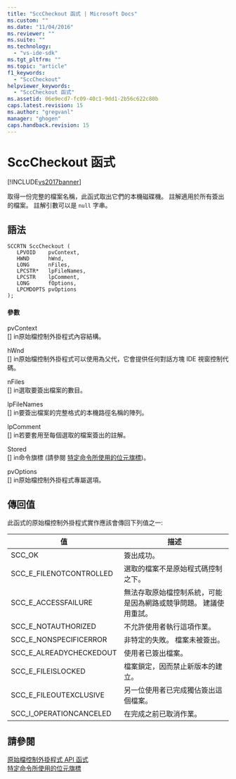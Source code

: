 ```yaml
---
title: "SccCheckout 函式 | Microsoft Docs"
ms.custom: ""
ms.date: "11/04/2016"
ms.reviewer: ""
ms.suite: ""
ms.technology: 
  - "vs-ide-sdk"
ms.tgt_pltfrm: ""
ms.topic: "article"
f1_keywords: 
  - "SccCheckout"
helpviewer_keywords: 
  - "SccCheckout 函式"
ms.assetid: 06e9ecd7-fc09-40c1-9dd1-2b56c622c80b
caps.latest.revision: 15
ms.author: "gregvanl"
manager: "ghogen"
caps.handback.revision: 15
---
```

# SccCheckout 函式
[!INCLUDE[vs2017banner](../code-quality/includes/vs2017banner.md)]

取得一份完整的檔案名稱，此函式取出它們的本機磁碟機。 註解適用於所有簽出的檔案。 註解引數可以是 `null` 字串。  
  
## 語法  
  
```cpp#  
SCCRTN SccCheckout (  
   LPVOID    pvContext,  
   HWND      hWnd,  
   LONG      nFiles,  
   LPCSTR*   lpFileNames,  
   LPCSTR    lpComment,  
   LONG      fOptions,  
   LPCMDOPTS pvOptions  
);  
```  
  
#### 參數  
 pvContext  
 \[\] in原始檔控制外掛程式內容結構。  
  
 hWnd  
 \[\] in原始檔控制外掛程式可以使用為父代，它會提供任何對話方塊 IDE 視窗控制代碼。  
  
 nFiles  
 \[\] in選取要簽出檔案的數目。  
  
 lpFileNames  
 \[\] in要簽出檔案的完整格式的本機路徑名稱的陣列。  
  
 lpComment  
 \[\] in若要套用至每個選取的檔案簽出的註解。  
  
 Stored  
 \[\] in命令旗標 \(請參閱 [特定命令所使用的位元旗標](../extensibility/bitflags-used-by-specific-commands.md)\)。  
  
 pvOptions  
 \[\] in原始檔控制外掛程式專屬選項。  
  
## 傳回值  
 此函式的原始檔控制外掛程式實作應該會傳回下列值之一:  
  
|值|描述|  
|-------|--------|  
|SCC\_OK|簽出成功。|  
|SCC\_E\_FILENOTCONTROLLED|選取的檔案不是原始程式碼控制之下。|  
|SCC\_E\_ACCESSFAILURE|無法存取原始檔控制系統，可能是因為網路或競爭問題。 建議使用重試。|  
|SCC\_E\_NOTAUTHORIZED|不允許使用者執行這項作業。|  
|SCC\_E\_NONSPECIFICERROR|非特定的失敗。 檔案未被簽出。|  
|SCC\_E\_ALREADYCHECKEDOUT|使用者已簽出檔案。|  
|SCC\_E\_FILEISLOCKED|檔案鎖定，因而禁止新版本的建立。|  
|SCC\_E\_FILEOUTEXCLUSIVE|另一位使用者已完成獨佔簽出這個檔案。|  
|SCC\_I\_OPERATIONCANCELED|在完成之前已取消作業。|  
  
## 請參閱  
 [原始檔控制外掛程式 API 函式](../extensibility/source-control-plug-in-api-functions.md)   
 [特定命令所使用的位元旗標](../extensibility/bitflags-used-by-specific-commands.md)